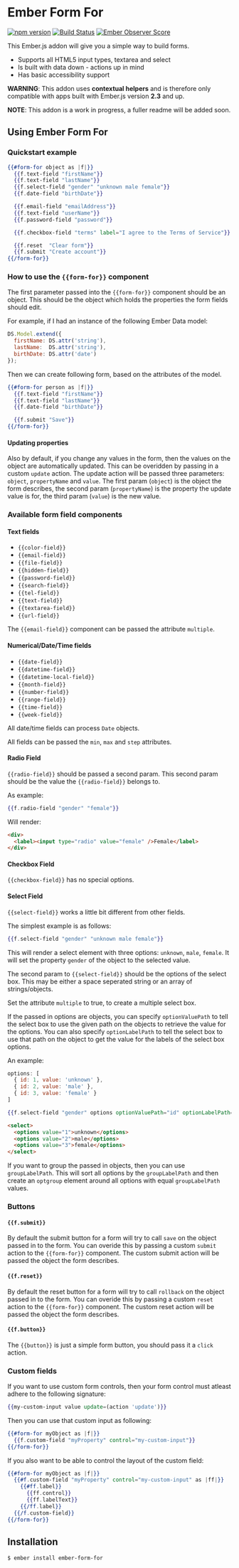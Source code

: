 # Ember Form For

[![npm version](https://badge.fury.io/js/ember-form-for.svg)](http://badge.fury.io/js/ember-form-for)
[![Build Status](https://travis-ci.org/martndemus/ember-form-for.svg?branch=master)](https://travis-ci.org/martndemus/ember-form-for)
[![Ember Observer Score](http://emberobserver.com/badges/ember-form-for.svg)](http://emberobserver.com/addons/ember-form-for)

This Ember.js addon will give you a simple way to build forms.
* Supports all HTML5 input types, textarea and select
* Is built with data down - actions up in mind
* Has basic accessibility support

__WARNING__: This addon uses __contextual helpers__ and is therefore only
compatible with apps built with Ember.js version __2.3__ and up.

__NOTE__: This addon is a work in progress, a fuller readme will be added soon.

## Using Ember Form For

### Quickstart example

```hbs
{{#form-for object as |f|}}
  {{f.text-field "firstName"}}
  {{f.text-field "lastName"}}
  {{f.select-field "gender" "unknown male female"}}
  {{f.date-field "birthDate"}}

  {{f.email-field "emailAddress"}}
  {{f.text-field "userName"}}
  {{f.password-field "password"}}

  {{f.checkbox-field "terms" label="I agree to the Terms of Service"}}

  {{f.reset  "Clear form"}}
  {{f.submit "Create account"}}
{{/form-for}}
```

### How to use the `{{form-for}}` component

The first parameter passed into the `{{form-for}}` component should be an
object. This should be the object which holds the properties the form fields
should edit.

For example, if I had an instance of the following Ember Data model:

```js
DS.Model.extend({
  firstName: DS.attr('string'),
  lastName:  DS.attr('string'),
  birthDate: DS.attr('date')
});
```

Then we can create following form, based on the attributes of the model.

```hbs
{{#form-for person as |f|}}
  {{f.text-field "firstName"}}
  {{f.text-field "lastName"}}
  {{f.date-field "birthDate"}}

  {{f.submit "Save"}}
{{/form-for}}
```

#### Updating properties

Also by default, if you change any values in the form, then the values on the
object are automatically updated. This can be overidden by passing in a custom
`update` action. The update action will be passed three parameters: `object`,
`propertyName` and `value`. The first param (`object`) is the object the form
describes, the second param (`propertyName`) is the property the update value is
for, the third param (`value`) is the new value.

### Available form field components

#### Text fields

* `{{color-field}}`
* `{{email-field}}`
* `{{file-field}}`
* `{{hidden-field}}`
* `{{password-field}}`
* `{{search-field}}`
* `{{tel-field}}`
* `{{text-field}}`
* `{{textarea-field}}`
* `{{url-field}}`

The `{{email-field}}` component can be passed the attribute `multiple`.

#### Numerical/Date/Time fields

* `{{date-field}}`
* `{{datetime-field}}`
* `{{datetime-local-field}}`
* `{{month-field}}`
* `{{number-field}}`
* `{{range-field}}`
* `{{time-field}}`
* `{{week-field}}`

All date/time fields can process `Date` objects.

All fields can be passed the `min`, `max` and `step` attributes.

#### Radio Field

`{{radio-field}}` should be passed a second param. This second param should be
the value the `{{radio-field}}` belongs to.

As example:

```hbs
{{f.radio-field "gender" "female"}}
```

Will render:

```html
<div>
  <label><input type="radio" value="female" />Female</label>
</div>
```

#### Checkbox Field

`{{checkbox-field}}` has no special options.

#### Select Field

`{{select-field}}` works a little bit different from other fields.

The simplest example is as follows:
```hbs
{{f.select-field "gender" "unknown male female"}}
```

This will render a select element with three options: `unknown`, `male`,
`female`. It will set the property `gender` of the object to the selected value.

The second param to `{{select-field}}` should be the options of the select box.
This may be either a space seperated string or an array of strings/objects.

Set the attribute `multiple` to true, to create a multiple select box.

If the passed in options are objects, you can specify `optionValuePath` to tell
the select box to use the given path on the objects to retrieve the value for
the options. You can also specify `optionLabelPath` to tell the select box to
use that path on the object to get the value for the labels of the select box
options.

An example:

```js
options: [
  { id: 1, value: 'unknown' },
  { id: 2, value: 'male' },
  { id: 3, value: 'female' }
]
```
```hbs
{{f.select-field "gender" options optionValuePath="id" optionLabelPath="value"}}
```
```html
<select>
  <options value="1">unknown</options>
  <options value="2">male</options>
  <options value="3">female</options>
</select>
```

If you want to group the passed in objects, then you can use `groupLabelPath`.
This will sort all options by the `groupLabelPath` and then create an `optgroup`
element around all options with equal `groupLabelPath` values.

### Buttons

#### `{{f.submit}}`

By default the submit button for a form will try to call `save` on the object
passed in to the form. You can overide this by passing a custom `submit` action
to the `{{form-for}}` component. The custom submit action will be passed the
object the form describes.

#### `{{f.reset}}`

By default the reset button for a form will try to call `rollback` on the object
passed in to the form. You can overide this by passing a custom `reset` action
to the `{{form-for}}` component. The custom reset action will be passed the
object the form describes.

#### `{{f.button}}`

The `{{button}}` is just a simple form button, you should pass it a `click` action.

### Custom fields

If you want to use custom form controls, then your form control must atleast
adhere to the following signature:

```hbs
{{my-custom-input value update=(action 'update')}}
```

Then you can use that custom input as following:

```hbs
{{#form-for myObject as |f|}}
  {{f.custom-field "myProperty" control="my-custom-input"}}
{{/form-for}}
```

If you also want to be able to control the layout of the custom field:

```hbs
{{#form-for myObject as |f|}}
  {{#f.custom-field "myProperty" control="my-custom-input" as |ff|}}
    {{#ff.label}}
      {{ff.control}}
      {{ff.labelText}}
    {{/ff.label}}
  {{/f.custom-field}}
{{/form-for}}
```

## Installation

```sh
$ ember install ember-form-for
```
